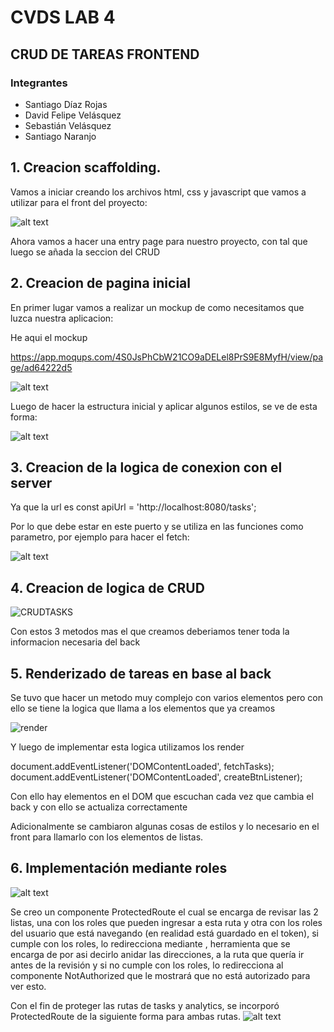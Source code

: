 # CVDS LAB 4

## CRUD DE TAREAS FRONTEND

### Integrantes

- Santiago Díaz Rojas
- David Felipe Velásquez
- Sebastián Velásquez
- Santiago Naranjo

## 1. Creacion scaffolding.

Vamos a iniciar creando los archivos html, css y javascript que vamos a utilizar para el front del proyecto:

![alt text](images/image.png)

Ahora vamos a hacer una entry page para nuestro proyecto, con tal que luego se añada la seccion del CRUD

## 2. Creacion de pagina inicial

En primer lugar vamos a realizar un mockup de como necesitamos que luzca nuestra aplicacion:

He aqui el mockup

https://app.moqups.com/4S0JsPhCbW21CO9aDELel8PrS9E8MyfH/view/page/ad64222d5

![alt text](images/image-2.png)

Luego de hacer la estructura inicial y aplicar algunos estilos, se ve de esta forma:

![alt text](images/image-1.png)

## 3. Creacion de la logica de conexion con el server

Ya que la url es const apiUrl = 'http://localhost:8080/tasks';

Por lo que debe estar en este puerto y se utiliza en las funciones como parametro, por ejemplo para hacer el fetch:

![alt text](images/image-3.png)

## 4. Creacion de logica de CRUD

![CRUDTASKS](images/image-4.png)

Con estos 3 metodos mas el que creamos deberiamos tener toda la informacion necesaria del back

## 5. Renderizado de tareas en base al back

Se tuvo que hacer un metodo muy complejo con varios elementos pero con ello se tiene la logica que llama a los elementos que ya creamos

![render](images/image-5.png)

Y luego de implementar esta logica utilizamos los render

document.addEventListener('DOMContentLoaded', fetchTasks);
document.addEventListener('DOMContentLoaded', createBtnListener);

Con ello hay elementos en el DOM que escuchan cada vez que cambia el back y con ello se actualiza correctamente

Adicionalmente se cambiaron algunas cosas de estilos y lo necesario en el front para llamarlo con los elementos de listas.

## 6. Implementación mediante roles
![alt text](images/image-6.png)

Se creo un componente ProtectedRoute el cual se encarga de revisar las 2 listas, una con los roles que pueden ingresar a esta ruta y otra con los roles del usuario que está navegando (en realidad está guardado en el token), si cumple con los roles, lo redirecciona mediante <Outlet>, herramienta que se encarga de por asi decirlo anidar las direcciones, a la ruta que quería ir antes de la revisión y si no cumple con los roles, lo redirecciona al componente NotAuthorized que le mostrará que no está autorizado para ver esto.

Con el fin de proteger las rutas de tasks y analytics, se incorporó ProtectedRoute de la siguiente forma para ambas rutas.
![alt text](images/image-7.png)
